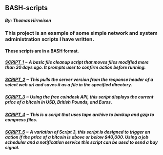 ## BASH-scripts
##### By: Thomas Hirneisen

### This project is an example of some simple network and system administration scripts I have written.

#### These scripts are in a BASH format. 


##### [SCRIPT_1](https://github.com/Thoimrn/BASH-scripts/blob/94b4cedf6846a9fefe555f99445fcfebdfb226eb/MvFile30) ~ A basic file cleanup script that moves files modified more than 30 days ago. It prompts user to confirm action before running.

##### [SCRIPT_2](https://github.com/Thoimrn/BASH-scripts/blob/91eecde5aa5106c217d0321924f77fb39467fdab/BannerGrabServer) ~ This pulls the server version from the response header of a select web url and saves it as a file in the specified directory.

##### [SCRIPT_3](https://github.com/Thoimrn/BASH-scripts/blob/29d98323b2ae2f15d51c53edc16a82573b8e5d18/BitcoinPrice) ~ Using the free coindesk API, this script displays the current price of a bitcoin in USD, British Pounds, and Euros. 

##### [SCRIPT_4](https://github.com/Thoimrn/BASH-scripts/blob/2e89ba7db96ca2a0584a31da3316f4776ef58ece/FileBackup) ~ This is a script that uses tape archive to backup and gzip to compress files.

##### [SCRIPT_5](https://github.com/Thoimrn/BASH-scripts/blob/0e4c36d88bfd80ee18a59da6c36ae98ede1719d1/Btc_OverUnder) ~ A variation of Script 3, this script is designed to trigger an action if the price of a bitcoin is above or below $40,000. Using a job scheduler and a notification service this script can be used to send a buy signal. 
